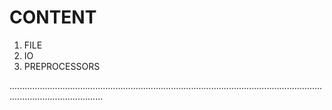 # CONTENT

1. FILE 
2. IO
3. PREPROCESSORS


.................................................................................................................................................................
